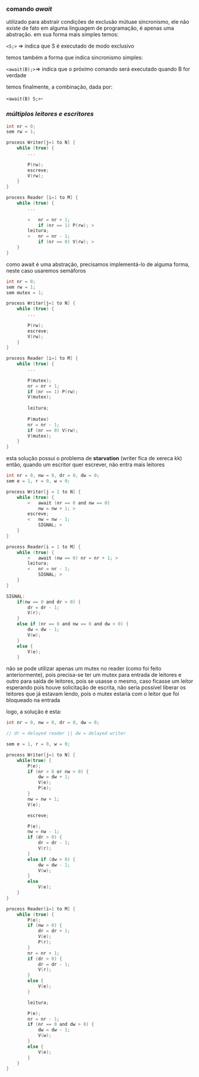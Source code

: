 
### comando *await*

utilizado para abstrair condições de exclusão mútuae sincronismo, ele não existe de fato em alguma linguagem de programação, é apenas uma abstração.
em sua forma mais simples temos:

`<S;>` => indica que S é executado de modo exclusivo

temos também a forma que indica sincronismo simples:

`<await(B);>`=> indica que o próximo comando será executado quando B for verdade 

temos finalmente, a combinação, dada por:

`<await(B) S;>`-

### *múltiplos leitores e escritores*

```c
int nr = 0;
sem rw = 1;

process Writer[j=1 to N] {
	while (true) {
		...
		
		P(rw);
		escreve;
		V(rw);
	}
}

process Reader [i=1 to M] {
	while (true) {
		...
		
		<	nr = nr + 1;
			if (nr == 1) P(rw); >
		leitura;
		<   nr = nr - 1;
		    if (nr == 0) V(rw); >	
	}
}
```

como await é uma abstração, precisamos implementá-lo de alguma forma, neste caso usaremos semáforos

```c
int nr = 0;
sem rw = 1;
sem mutex = 1;

process Writer[j=1 to N] {
	while (true) {
		...
		
		P(rw);
		escreve;
		V(rw);
	}
}

process Reader [i=1 to M] {
	while (true) {
		...
		
		P(mutex);
		nr = nr + 1;
		if (nr == 1) P(rw);
		V(mutex);
		
		leitura;
		
		P(mutex)
		nr = nr - 1;
		if (nr == 0) V(rw);
		V(mutex);
	}
}
```

esta solução possui o problema de **starvation** (writer fica de xereca kk)
então, quando um escritor quer escrever, não entra mais leitores

```c
int nr = 0, nw = 0, dr = 0, dw = 0;
sem e = 1, r = 0, w = 0;

process Writer[j = 1 to N] {
	while (true) {
		<	await (nr == 0 and nw == 0)
			nw = nw + 1; >
		escreve;
		<   nw = nw - 1;
			SIGNAL; >
	}
}

process Reader[i = 1 to M] {
	while (true) {
		<   await (nw == 0) nr = nr + 1; >
		leitura;
		<   nr = nr - 1;
			SIGNAL; >		
    }
}

SIGNAL:
	if(nw == 0 and dr > 0) {
		dr = dr - 1; 
		V(r);
	}
	else if (nr == 0 and nw == 0 and dw > 0) {
		dw = dw - 1;
		V(w);
	}
	else {
		V(e);
	}
```

não se pode utilizar apenas um mutex no reader (como foi feito anteriormente), pois precisa-se ter um mutex para entrada de leitores e outro para saída de leitores, pois se usasse o mesmo, caso ficasse um leitor esperando pois houve solicitação de escrita, não seria possível liberar os leitores que já estavam lendo, pois o mutex estaria com o leitor que foi bloqueado na entrada

logo, a solução é esta:
```c
int nr = 0, nw = 0, dr = 0, dw = 0;

// dr = delayed reader || dw = delayed writer

sem e = 1, r = 0, w = 0;

process Writer[j=1 to N] {
	while(true) {
		P(e);
		if (nr > 0 or nw > 0) {
			dw = dw + 1;
			V(e);
			P(e);
		}
		nw = nw + 1;
		V(e);

		escreve;

		P(e);
		nw = nw - 1;
		if (dr > 0) {
			dr = dr - 1;
			V(r);
		}
		else if (dw > 0) {
			dw = dw - 1;
			V(w);
		}
		else
			V(e);
	}
}

process Reader[i=1 to M] {
	while (true) {
		P(e);
		if (nw > 0) {
			dr = dr + 1;
			V(e);
			P(r);
		}
		nr = nr + 1;
		if (dr > 0) {
			dr = dr - 1;
			V(r);
		}
		else {
			V(e);
		}

		leitura;

		P(e);
		nr = nr - 1;
		if (nr == 0 and dw > 0) {
			dw = dw - 1;
			V(w);
		}
		else {
			V(e);
		}
	}
}
